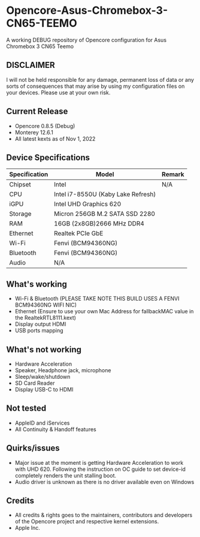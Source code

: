 # Opencore-Asus-Chromebox-3-CN65-TEEMO
A working DEBUG repository of Opencore configuration for Asus Chromebox 3 CN65 Teemo

## DISCLAIMER 
I will not be held responsible for any damage, permanent loss of data or any sorts of consequences that may arise by using my configuration files on your devices. Please use at your own risk.

## Current Release
- Opencore 0.8.5 (Debug)
- Monterey 12.6.1
- All latest kexts as of Nov 1, 2022

## Device Specifications

| Specification  | Model |  Remark  |
| ------------- | ------------- | ------------- |
| Chipset  | Intel | N/A |
| CPU  | Intel i7-8550U (Kaby Lake Refresh)  |
| iGPU  | Intel UHD Graphics 620 | 
| Storage  | Micron 256GB M.2 SATA SSD 2280   |
| RAM  | 16GB (2x8GB)2666 MHz DDR4 |
| Ethernet  | Realtek PCIe GbE  |
| Wi-Fi  | Fenvi (BCM94360NG)  |
| Bluetooth  | Fenvi (BCM94360NG)   |
| Audio  | N/A   |


## What's working
- Wi-Fi & Bluetooth (PLEASE TAKE NOTE THIS BUILD USES A FENVI BCM94360NG WIFI NIC)
- Ethernet (Ensure to use your own Mac Address for fallbackMAC value in the RealtekRTL8111.kext)
- Display output HDMI
- USB ports mapping

## What's not working
- Hardware Acceleration
- Speaker, Headphone jack, microphone
- Sleep/wake/shutdown
- SD Card Reader
- Display USB-C to HDMI

## Not tested
- AppleID and iServices
- All Continuity & Handoff features

## Quirks/issues
- Major issue at the moment is getting Hardware Acceleration to work with UHD 620. Following the instruction on OC guide to set device-id completely renders the unit stalling boot. 
- Audio driver is unknown as there is no driver available even on Windows


## Credits
- All credits & rights goes to the maintainers, contributors and developers of the Opencore project and respective kernel extensions.
- Apple Inc.
